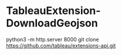 # TableauExtension-DownloadGeojson
python3 -m http.server 8000
git clone https://github.com/tableau/extensions-api.git